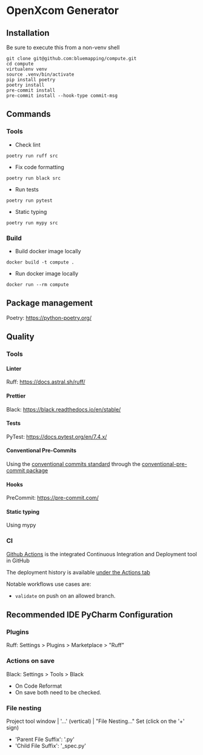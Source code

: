 # OpenXcom Generator

## Installation
Be sure to execute this from a non-venv shell

```shell
git clone git@github.com:bluemapping/compute.git
cd compute
virtualenv venv
source .venv/bin/activate
pip install poetry
poetry install
pre-commit install
pre-commit install --hook-type commit-msg
```

## Commands

### Tools
- Check lint

```shell
poetry run ruff src 
```

- Fix code formatting
```shell
poetry run black src 
```

- Run tests
```shell
poetry run pytest 
```

- Static typing
```shell
poetry run mypy src 
```

### Build
- Build docker image locally
```shell
docker build -t compute .
```
- Run docker image locally
```shell
docker run --rm compute
```

## Package management
Poetry: https://python-poetry.org/

## Quality

### Tools
#### Linter
Ruff: https://docs.astral.sh/ruff/

#### Prettier
Black: https://black.readthedocs.io/en/stable/

#### Tests
PyTest: https://docs.pytest.org/en/7.4.x/

#### Conventional Pre-Commits
Using the [conventional commits standard](https://www.conventionalcommits.org/en/v1.0.0/#summary) through the [conventional-pre-commit package](https://github.com/compilerla/conventional-pre-commit)

#### Hooks
PreCommit: https://pre-commit.com/

#### Static typing
Using mypy


### CI
[Github Actions](https://docs.github.com/en/actions) is the integrated Continuous Integration and Deployment tool in GitHub

The deployment history is available [under the Actions tab](https://github.com/bluemapping/compute/actions/)

Notable workflows use cases are:
- `validate` on push on an allowed branch.


## Recommended IDE PyCharm Configuration
### Plugins
Ruff: Settings > Plugins > Marketplace > "Ruff"

### Actions on save
Black: Settings > Tools > Black
- On Code Reformat
- On save
  both need to be checked.

### File nesting
Project tool window | '...' (vertical) | "File Nesting..."
Set (click on the '+' sign)
- 'Parent File Suffix': '.py'
- 'Child File Suffix': '_spec.py'

